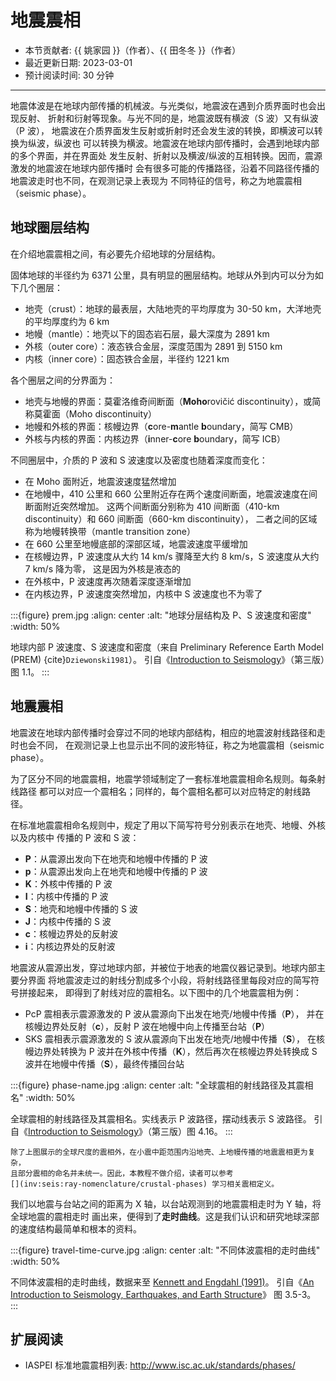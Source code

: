 # 地震震相

- 本节贡献者: {{ 姚家园 }}（作者）、{{ 田冬冬 }}（作者）
- 最近更新日期: 2023-03-01
- 预计阅读时间: 30 分钟

---

地震体波是在地球内部传播的机械波。与光类似，地震波在遇到介质界面时也会出现反射、
折射和衍射等现象。与光不同的是，地震波既有横波（S 波）又有纵波（P 波），
地震波在介质界面发生反射或折射时还会发生波的转换，即横波可以转换为纵波，纵波也
可以转换为横波。地震波在地球内部传播时，会遇到地球内部的多个界面，并在界面处
发生反射、折射以及横波/纵波的互相转换。因而，震源激发的地震波在地球内部传播时
会有很多可能的传播路径，沿着不同路径传播的地震波走时也不同，在观测记录上表现为
不同特征的信号，称之为地震震相（seismic phase）。

## 地球圈层结构

在介绍地震震相之间，有必要先介绍地球的分层结构。

固体地球的半径约为 6371 公里，具有明显的圈层结构。地球从外到内可以分为如下几个圈层：

- 地壳（crust）：地球的最表层，大陆地壳的平均厚度为 30-50 km，大洋地壳的平均厚度约为 6 km
- 地幔（mantle）：地壳以下的固态岩石层，最大深度为 2891 km
- 外核（outer core）：液态铁合金层，深度范围为 2891 到 5150 km
- 内核（inner core）：固态铁合金层，半径约 1221 km

各个圈层之间的分界面为：

- 地壳与地幔的界面：莫霍洛维奇间断面（**Moho**rovičić discontinuity），或简称莫霍面（Moho discontinuity）
- 地幔和外核的界面：核幔边界（**c**ore-**m**antle **b**oundary，简写 CMB）
- 外核与内核的界面：内核边界（**i**nner-**c**ore **b**oundary，简写 ICB）

不同圈层中，介质的 P 波和 S 波速度以及密度也随着深度而变化：

- 在 Moho 面附近，地震波速度猛然增加
- 在地幔中，410 公里和 660 公里附近存在两个速度间断面，地震波速度在间断面附近突然增加。
  这两个间断面分别称为 410 间断面（410-km discontinuity）和 660 间断面（660-km discontinuity），
  二者之间的区域称为地幔转换带（mantle transition zone）
- 在 660 公里至地幔底部的深部区域，地震波速度平缓增加
- 在核幔边界，P 波速度从大约 14 km/s 骤降至大约 8 km/s，S 波速度从大约 7 km/s 降为零，
  这是因为外核是液态的
- 在外核中，P 波速度再次随着深度逐渐增加
- 在内核边界，P 波速度突然增加，内核中 S 波速度也不为零了

:::{figure} prem.jpg
:align: center
:alt: "地球分层结构及 P、S 波速度和密度"
:width: 50%

地球内部 P 波速度、S 波速度和密度（来自 Preliminary Reference Earth Model (PREM) {cite}`Dziewonski1981`）。
引自《[Introduction to Seismology]》（第三版）图 1.1。
:::

## 地震震相

地震波在地球内部传播时会穿过不同的地球内部结构，相应的地震波射线路径和走时也会不同，
在观测记录上也显示出不同的波形特征，称之为地震震相（seismic phase）。

为了区分不同的地震震相，地震学领域制定了一套标准地震震相命名规则。每条射线路径
都可以对应一个震相名；同样的，每个震相名都可以对应特定的射线路径。

在标准地震震相命名规则中，规定了用以下简写符号分别表示在地壳、地幔、外核以及内核中
传播的 P 波和 S 波：

- **P**：从震源出发向下在地壳和地幔中传播的 P 波
- **p**：从震源出发向上在地壳和地幔中传播的 P 波
- **K**：外核中传播的 P 波
- **I**：内核中传播的 P 波
- **S**：地壳和地幔中传播的 S 波
- **J**：内核中传播的 S 波
- **c**：核幔边界处的反射波
- **i**：内核边界处的反射波

地震波从震源出发，穿过地球内部，并被位于地表的地震仪器记录到。地球内部主要分界面
将地震波走过的射线分割成多个小段，将射线路径里每段对应的简写符号拼接起来，
即得到了射线对应的震相名。以下图中的几个地震震相为例：

- PcP 震相表示震源激发的 P 波从震源向下出发在地壳/地幔中传播（**P**），
  并在核幔边界处反射（**c**），反射 P 波在地幔中向上传播至台站（**P**）
- SKS 震相表示震源激发的 S 波从震源向下出发在地壳/地幔中传播（**S**），
  在核幔边界处转换为 P 波并在外核中传播（**K**），然后再次在核幔边界处转换成
  S 波并在地幔中传播（**S**），最终传播回台站

:::{figure} phase-name.jpg
:align: center
:alt: "全球震相的射线路径及其震相名"
:width: 50%

全球震相的射线路径及其震相名。实线表示 P 波路径，摆动线表示 S 波路径。
引自《[Introduction to Seismology]》（第三版）图 4.16。
:::

```{note}
除了上图展示的全球尺度的震相外，在小震中距范围内沿地壳、上地幔传播的地震震相更为复杂，
且部分震相的命名并未统一。因此，本教程不做介绍，读者可以参考
[](inv:seis:ray-nomenclature/crustal-phases) 学习相关震相定义。
```

我们以地震与台站之间的距离为 X 轴，以台站观测到的地震震相走时为 Y 轴，将全球地震的震相走时
画出来，便得到了**走时曲线**。这是我们认识和研究地球深部的速度结构最简单和根本的资料。

:::{figure} travel-time-curve.jpg
:align: center
:alt: "不同体波震相的走时曲线"
:width: 50%

不同体波震相的走时曲线，数据来至 [Kennett and Engdahl (1991)](https://doi.org/10.1111/j.1365-246X.1991.tb06724.x)。
引自《[An Introduction to Seismology, Earthquakes, and Earth Structure]》
图 3.5-3。
:::

[introduction to seismology]: https://www.cambridge.org/us/academic/subjects/earth-and-environmental-science/solid-earth-geophysics/introduction-seismology-3rd-edition?format=HB&isbn=9781316635742
[An Introduction to Seismology, Earthquakes, and Earth Structure]: https://www.wiley.com/en-us/An+Introduction+to+Seismology%2C+Earthquakes%2C+and+Earth+Structure-p-9780865420786

## 扩展阅读

- IASPEI 标准地震震相列表: http://www.isc.ac.uk/standards/phases/
